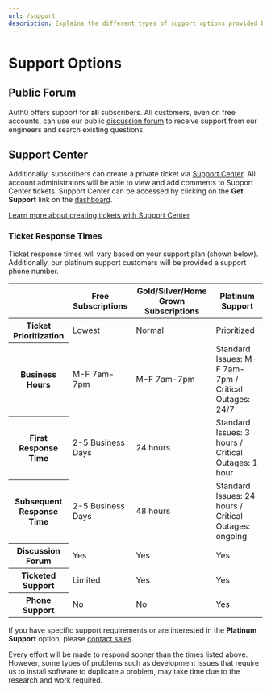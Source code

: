 ```yaml
---
url: /support
description: Explains the different types of support options provided by Auth0.
---
```


# Support Options

## Public Forum

Auth0 offers support for __all__ subscribers. All customers, even on free accounts, can use our public [discussion forum](https://ask.auth0.com) to receive support from our engineers and search existing questions.

## Support Center

Additionally, subscribers can create a private ticket via [Support Center](https://support.auth0.com). All account administrators will be able to view and add comments to Support Center tickets. Support Center can be accessed by clicking on the **Get Support** link on the [dashboard](${manage_url}).

[Learn more about creating tickets with Support Center](/support/tickets)

### Ticket Response Times

Ticket response times will vary based on your support plan (shown below). Additionally, our platinum support customers will be provided a support phone number.

<table class="table">
  <thead>
    <tr>
      <th></th>
      <th>Free Subscriptions</th>
      <th>Gold/Silver/Home Grown Subscriptions</th>
      <th>Platinum Support</th>
    </tr>
  </thead>
  <tbody>
    <tr>
      <th>Ticket Prioritization</th>
      <td>Lowest</td>
      <td>Normal</td>
      <td>Prioritized</td>
    </tr>
    <tr>
      <th>Business Hours</th>
      <td>M-F 7am-7pm</td>
      <td>M-F 7am-7pm</td>
      <td>Standard Issues: M-F 7am-7pm / Critical Outages: 24/7</td>
    </tr>
    <tr>
      <th>First Response Time</th>
      <td>2-5 Business Days</td>
      <td>24 hours</td>
      <td>Standard Issues: 3 hours / Critical Outages: 1 hour</td>
    </tr>
    <tr>
      <th>Subsequent Response Time</th>
      <td>2-5 Business Days</td>
      <td>48 hours</td>
      <td>Standard Issues: 24 hours / Critical Outages: ongoing</td>
    </tr>
    <tr>
      <th>Discussion Forum</th>
      <td class="success">Yes</td>
      <td class="success">Yes</td>
      <td class="success">Yes</td>
    </tr>
    <tr>
      <th>Ticketed Support</th>
      <td class="warning">Limited</td>
      <td class="success">Yes</td>
      <td class="success">Yes</td>
    </tr>
    <tr>
      <th>Phone Support</th>
      <td class="danger">No</td>
      <td class="danger">No</td>
      <td class="success">Yes</td>
    </tr>
  </tbody>
</table>

If you have specific support requirements or are interested in the __Platinum Support__ option, please [contact sales](https://auth0.com/?contact=true).

Every effort will be made to respond sooner than the times listed above. However, some types of problems such as development issues that require us to install software to duplicate a problem, may take time due to the research and work required.
